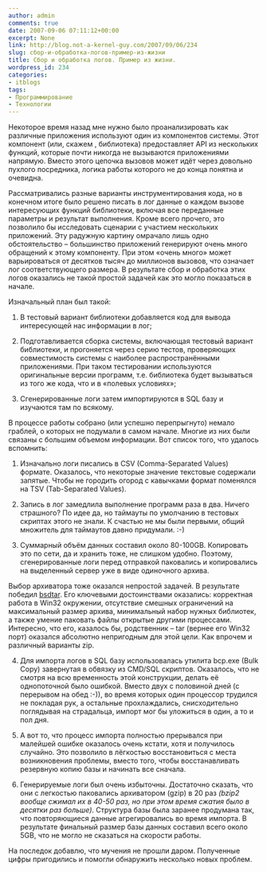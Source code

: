 ```yaml
---
author: admin
comments: true
date: 2007-09-06 07:11:12+00:00
excerpt: None
link: http://blog.not-a-kernel-guy.com/2007/09/06/234
slug: сбор-и-обработка-логов-пример-из-жизни
title: Сбор и обработка логов. Пример из жизни.
wordpress_id: 234
categories:
- itblogs
tags:
- Программирование
- Технологии
---
```


Некоторое время назад мне нужно было проанализировать как различные приложения используют один из компонентов системы. Этот компонент (или, скажем , библиотека) предоставляет API из нескольких функций, которые почти никогда не вызываются приложениями напрямую. Вместо этого цепочка вызовов может идёт через довольно пухлого посредника, логика работы которого не до конца понятна и очевидна. 

Рассматривались разные варианты инструментирования кода, но в конечном итоге было решено писать в лог данные о каждом вызове интересующих функций библиотеки, включая все переданные параметры и результат выполнения. Кроме всего прочего, это позволило бы исследовать сценарии с участием нескольких приложений. Эту радужную картину омрачало лишь одно обстоятельство – большинство приложений генерируют очень много обращений к этому компоненту. При этом «очень много» может варьироваться от десятков тысяч до миллионов вызовов, что означает лог соответствующего размера. В результате сбор и обработка этих логов оказались не такой простой задачей как это могло показаться в начале.
 
Изначальный план был такой:




	
  1. В тестовый вариант библиотеки добавляется код для вывода интересующей нас информации в лог;

	
  2. Подготавливается сборка системы, включающая тестовый вариант библиотеки, и прогоняется через серию тестов, проверяющих совместимость системы с наиболее распространёнными приложениями. При таком тестировании используются оригинальные версии программ, т.е. библиотека будет вызываться из того же кода, что и в «полевых условиях»;

	
  3. Сгенерированные логи затем импортируются в SQL базу и изучаются там по всякому.




В процессе работы собрано (или успешно перепрыгнуто) немало граблей, о которых не подумали в самом начале. Многие из них были связаны с большим объемом информации. Вот список того, что удалось вспомнить:


	
  1. Изначально логи писались в CSV (Comma-Separated Values) формате. Оказалось, что некоторые значение текстовые содержали запятые. Чтобы не городить огород с кавычками формат поменялся на TSV (Tab-Separated Values).


	
  2. Запись в лог замедлила выполнение программ раза в два. Ничего страшного? По идее да, но таймауты по умолчанию в тестовых скриптах этого не знали. К счастью не мы были первыми, общий множитель для таймаутов давно придумали. :-)


	
  3. Суммарный объём данных составил около 80-100GB. Копировать это по сети, да и хранить тоже, не слишком удобно. Поэтому, сгенерированные логи перед отправкой паковались и копировались на выделенный сервер уже в виде одиночного архива.

Выбор архиватора тоже оказался непростой задачей. В результате победил [bsdtar](http://gnuwin32.sourceforge.net/packages/libarchive.htm). Его ключевыми достоинствами оказались: корректная работа в Win32 окружении, отсутствие смешных ограничений на максимальный размер архива, минимальный набор нужных библиотек, а также умение паковать файлы открытые другими процессами. Интересно, что его, казалось бы, родственник – tar (вернее его Win32 порт) оказался абсолютно непригодным для этой цели. Как впрочем и различный варианты zip.


	
  4. Для импорта логов в SQL базу использовалась утилита bcp.exe (Bulk Copy) завернутая в обвязку из CMD/SQL скриптов. Оказалось, что не смотря на всю временность этой конструкции, делать её однопоточной было ошибкой. Вместо двух с половиной дней (с перерывом на обед  :-)), во время которых один процессор трудился не покладая  рук, а остальные прохлаждались, снисходительно поглядывая на страдальца, импорт мог бы уложиться в один, а то и пол дня.


	
  5. А вот то, что процесс импорта полностью прерывался при малейшей ошибке оказалось очень кстати, хотя и получилось случайно. Это позволило в лёгкостью восстановиться с места возникновения проблемы, вместо того, чтобы восстанавливать резервную копию базы и начинать все сначала.

	
  6. Генерируемые логи был очень избыточны.  Достаточно сказать, что они с легкостью паковались архиватором (gzip) в 20 раз _(bzip2 вообще сжимал их в 40-50 раз, но при этом время сжатия было в десятки раз больше)_. Структура базы была заранее продумана так, что повторяющиеся данные агрегировались во время импорта. В результате финальный размер базы данных составил всего около 5GB, что не могло не сказаться на скорости работы.




На последок добавлю, что мучения не прошли даром. Полученные цифры пригодились  и помогли обнаружить несколько новых проблем.


